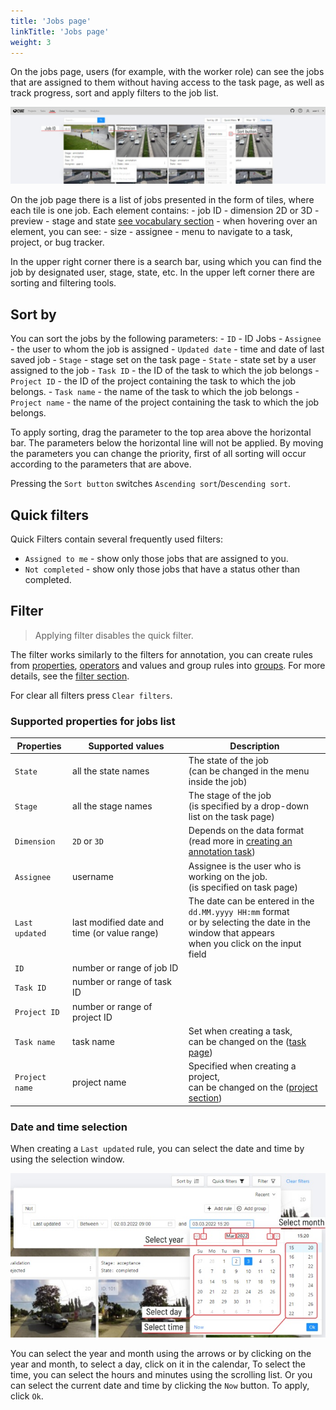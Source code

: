 ```yaml
---
title: 'Jobs page'
linkTitle: 'Jobs page'
weight: 3
---
```


On the jobs page, users (for example, with the worker role)
can see the jobs that are assigned to them without having access to the task page,
as well as track progress, sort and apply filters to the job list.

![](/images/image243_detrac.jpg)

On the job page there is a list of jobs presented in the form of tiles, where each tile is one job.
Each element contains:
    - job ID
    - dimension 2D or 3D
    - preview
    - stage and state [see vocabulary section](/docs/manual/basics/vocabulary)
    - when hovering over an element, you can see:
        - size
        - assignee
    - menu to navigate to a task, project, or bug tracker.

In the upper right corner there is a search bar, using which you can find the job by designated user, stage, state, etc.
In the upper left corner there are sorting and filtering tools.

## Sort by

You can sort the jobs by the following parameters:
    - `ID` - ID Jobs
    - `Assignee` - the user to whom the job is assigned
    - `Updated date` - time and date of last saved job
    - `Stage` - stage set on the task page
    - `State` - state set by a user assigned to the job
    - `Task ID` - the ID of the task to which the job belongs
    - `Project ID` - the ID of the project containing the task to which the job belongs.
    - `Task name` - the name of the task to which the job belongs
    - `Project name` - the name of the project containing the task to which the job belongs.

To apply sorting, drag the parameter to the top area above the horizontal bar.
The parameters below the horizontal line will not be applied.
By moving the parameters you can change the priority,
first of all sorting will occur according to the parameters that are above.

Pressing the `Sort button` switches `Ascending sort`/`Descending sort`.

## Quick filters

Quick Filters contain several frequently used filters:
- `Assigned to me` - show only those jobs that are assigned to you.
- `Not completed` - show only those jobs that have a status other than completed.

## Filter

> Applying filter disables the quick filter.

The filter works similarly to the filters for annotation,
you can create rules from [properties](#supported-properties-for-jobs-list),
[operators](/docs/manual/advanced/filter/#supported-operators-for-properties)
and values and group rules into [groups](/docs/manual/advanced/filter/#groups).
For more details, see the [filter section](/docs/manual/advanced/filter#create-a-filter).

For clear all filters press `Clear filters`.

### Supported properties for jobs list

| Properties     | Supported values                             | Description                                 |
| -------------- | -------------------------------------------- | ------------------------------------------- |
| `State`        | all the state names                          | The state of the job <br>(can be changed in the menu inside the job) |
| `Stage`        | all the stage names                          | The stage of the job <br>(is specified by a drop-down list on the task page) |
| `Dimension`    | `2D` or `3D`                                 | Depends on the data format <br>(read more in [creating an annotation task](/docs/manual/basics/creating_an_annotation_task)) |
| `Assignee`     | username                                     | Assignee is the user who is working on the job. <br>(is specified on task page) |
| `Last updated` | last modified date and time (or value range) | The date can be entered in the `dd.MM.yyyy HH:mm` format <br>or by selecting the date in the window that appears <br>when you click on the input field |
| `ID`           | number or range of job ID                    |                                             |
| `Task ID`      | number or range of task ID                   |                                             |
| `Project ID`   | number or range of project ID                |                                             |
| `Task name`    | task name                                    | Set when creating a task, <br>can be changed on the ([task page](/docs/manual/basics/task-details/)) |
| `Project name` | project name                                 | Specified when creating a project, <br>can be changed on the ([project section](/docs/manual/advanced/projects/)) |

### Date and time selection

When creating a `Last updated` rule, you can select the date and time by using the selection window.

![](/images/image244_detrac.jpg)

You can select the year and month using the arrows or by clicking on the year and month,
to select a day, click on it in the calendar,
To select the time, you can select the hours and minutes using the scrolling list.
Or you can select the current date and time by clicking the `Now` button.
To apply, click `Ok`.
